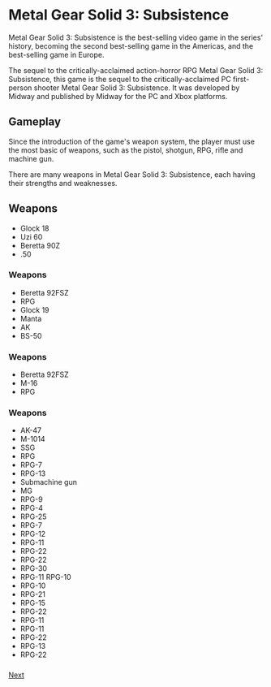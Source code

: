 # Metal Gear Solid 3: Subsistence

Metal Gear Solid 3: Subsistence is the best-selling video game in the series' history, becoming the second best-selling game in the Americas, and the best-selling game in Europe.

The sequel to the critically-acclaimed action-horror RPG Metal Gear Solid 3: Subsistence, this game is the sequel to the critically-acclaimed PC first-person shooter Metal Gear Solid 3: Subsistence. It was developed by Midway and published by Midway for the PC and Xbox platforms.  
  

## Gameplay

Since the introduction of the game's weapon system, the player must use the most basic of weapons, such as the pistol, shotgun, RPG, rifle and machine gun.  
  
 There are many weapons in Metal Gear Solid 3: Subsistence, each having their strengths and weaknesses.   
  
  

## Weapons

*   Glock 18
*   Uzi 60
*   Beretta 90Z
*   .50

### Weapons

*   Beretta 92FSZ
*   RPG
*   Glock 19
*   Manta
*   AK
*   BS-50

### Weapons

*   Beretta 92FSZ
*   M-16
*   RPG

### Weapons

*   AK-47
*   M-1014
*   SSG
*   RPG
*   RPG-7
*   RPG-13
*   Submachine gun
*   MG
*   RPG-9
*   RPG-4
*   RPG-25
*   RPG-7
*   RPG-12
*   RPG-11
*   RPG-22
*   RPG-22
*   RPG-30
*   RPG-11
  RPG-10
*   RPG-10
*   RPG-21
*   RPG-15
*   RPG-22
*   RPG-11
*   RPG-11
*   RPG-22
*   RPG-13
*   RPG-22

###
[Next](353.md)